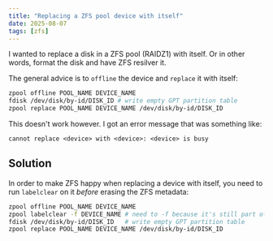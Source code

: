 ```yaml
---
title: "Replacing a ZFS pool device with itself"
date: 2025-08-07
tags: [zfs]
---
```


I wanted to replace a disk in a ZFS pool (RAIDZ1) with itself. Or in other words, format the disk and have ZFS resilver it.

The general advice is to `offline` the device and `replace` it with itself:

```sh
zpool offline POOL_NAME DEVICE_NAME
fdisk /dev/disk/by-id/DISK_ID # write empty GPT partition table
zpool replace POOL_NAME DEVICE_NAME /dev/disk/by-id/DISK_ID
```

This doesn't work however. I got an error message that was something like:

```
cannot replace <device> with <device>: <device> is busy
```

## Solution

In order to make ZFS happy when replacing a device with itself, you need to run `labelclear` on it _before_ erasing the ZFS metadata:

```sh
zpool offline POOL_NAME DEVICE_NAME
zpool labelclear -f DEVICE_NAME # need to -f because it's still part of an active pool
fdisk /dev/disk/by-id/DISK_ID   # write empty GPT partition table
zpool replace POOL_NAME DEVICE_NAME /dev/disk/by-id/DISK_ID
```
